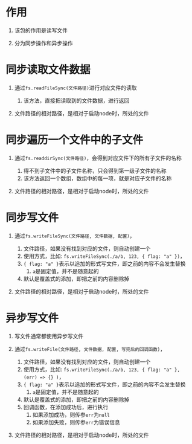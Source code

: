 # 作用

1. 该包的作用是读写文件

2. 分为同步操作和异步操作




# 同步读取文件数据

1. 通过`fs.readFileSync(文件路径)`进行对应文件的读取
   1) 该方法，直接把读取到的文件数据，进行返回

2. 文件路径的相对路径，是相对于启动node时，所处的文件





# 同步遍历一个文件中的子文件

1. 通过`fs.readdirSync(文件路径)`，会得到对应文件下的所有子文件的名称
   1) 得不到子文件中的子文件名称，只会得到第一级子文件的名称
   2) 该方法返回一个数组，数组中的每一项，就是对应子文件的名称


2. 文件路径的相对路径，是相对于启动node时，所处的文件





# 同步写文件
1. 通过`fs.writeFileSync(文件路径, 文件数据, 配置)`，
   1) 文件路径，如果没有找到对应的文件，则自动创建一个
   2) 使用方式，比如: `fs.writeFileSync(./a/b, 123, { flag: "a" })`，
   3) `{ flag: "a" }`表示以追加的形式写文件，即之前的内容不会发生替换
      1) `a`是固定值，并不是随意起的
   4) 默认是覆盖式的添加，即把之前的内容删除掉

2. 文件路径的相对路径，是相对于启动node时，所处的文件




# 异步写文件

1. 写文件通常都使用异步写文件

2. 通过`fs.writeFile(文件路径, 文件数据, 配置, 写完后的回调函数)`，
   1) 文件路径，如果没有找到对应的文件，则自动创建一个
   2) 使用方式，比如: `fs.writeFileSync(./a/b, 123, { flag: "a" }, (err) => {} )`，
   3) `{ flag: "a" }`表示以追加的形式写文件，即之前的内容不会发生替换
      1) `a`是固定值，并不是随意起的
   4) 默认是覆盖式的添加，即把之前的内容删除掉
   5) 回调函数，在添加成功后，进行执行
      1) 如果添加成功，则传参`err`为`null`
      2) 如果添加失败，则传参`err`为错误信息
      

3. 文件路径的相对路径，是相对于启动node时，所处的文件